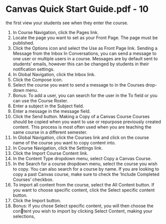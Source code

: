 # Canvas Quick Start Guide.pdf - 10

the first view your students see when they enter the course.
1. In Course Navigation, click the Pages link.
2. Locate the page you want to set as your Front Page. The page 
must be published.
3. Click the Options icon and select the Use as Front Page link.
Sending a Message from the Inbox
In Conversations, you can send a message to one user or multiple users in a
course. Messages are by default sent to students’ emails, however this can
be changed by students in their notification settings.
1. In Global Navigation, click the Inbox link.
2. Click the Compose icon.
3. Select the course you want to send a message to in the Courses 
drop-down menu.
4. Bonus: To add a user, you can search for the user in the To field or you can 
use the Course Roster.
5. Enter a subject in the Subject field.
6. Enter a message in the message field.
7. Click the Send button.
Making a Copy of a Canvas Course
Courses should be copied when you want to use or repurpose previously
created content. This process is most often used when you are teaching the
same course in a different semester.
1. In Global Navigation, click the Courses link and click on the course name of 
the course you want to copy content into.
2. In Course Navigation, click the Settings link.
3. Click the Import Course Content link.
4. In the Content Type dropdown menu, select Copy a Canvas Course.
5. In the Search for a course dropdown menu, select the course you wish 
to copy. You can also search for a course by name. If you are looking to 
copy a past Canvas course, make sure to check the ‘Include Completed 
Courses’ checkbox.
6. To import all content from the course, select the All Content button. If you 
want to choose specific content, click the Select specific content button.
7. Click the Import button.
8. Bonus: If you chose Select specific content, you will then choose the content you wish to import by clicking Select Content, making your selections,